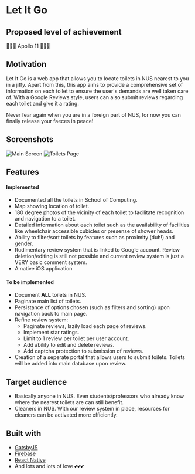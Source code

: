 # Let It Go
## Proposed level of achievement
🚀🚀🚀 Apollo 11 🚀🚀🚀

## Motivation
Let It Go is a web app that allows you to locate toilets in NUS nearest to you in a jiffy. Apart from this, this app aims to provide a comprehensive set of information on each toilet to ensure the user's demands are well taken care of. With a Google Reviews style, users can also submit reviews regarding each toilet and give it a rating.

Never fear again when you are in a foreign part of NUS, for now you can finally release your faeces in peace!

## Screenshots
![Main Screen](https://i.imgur.com/U9En22F.png)
![Toilets Page](https://i.imgur.com/KROzJDB.png)

## Features
#### Implemented
* Documented all the toilets in School of Computing.
* Map showing location of toilet.
* 180 degree photos of the vicinity of each toilet to facilitate recognition and navigation to a toilet.
* Detailed information about each toilet such as the availability of facilities like wheelchair accessible cubicles or presense of shower heads.
* Ability to filter/sort toilets by features such as proximity (duh!) and gender.
* Rudimentary review system that is linked to Google account. Review deletion/editing is still not possible and current review system is just a VERY basic comment system.
* A native iOS application

#### To be implemented
* Document **ALL** toilets in NUS.
* Paginate main list of toilets.
* Persistance of options chosen (such as filters and sorting) upon navigation back to main page.
* Refine review system:
  * Paginate reviews, lazily load each page of reviews.
  * Implement star ratings.
  * Limit to 1 review per toilet per user account.
  * Add ability to edit and delete reviews.
  * Add captcha protection to submission of reviews.
* Creation of a seperate portal that allows users to submit toilets. Toilets will be added into main database upon review.

## Target audience
* Basically anyone in NUS. Even students/professors who already know where the nearest toilets are can still benefit.
* Cleaners in NUS. With our review system in place, resources for cleaners can be activated more efficiently.

## Built with
* [GatsbyJS](https://www.gatsbyjs.org/)
* [Firebase](https://firebase.google.com/)
* [React Native](https://facebook.github.io/react-native/)
* And lots and lots of love 💕💕💕
